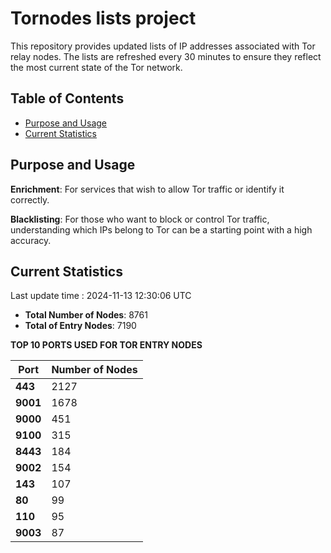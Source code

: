 # Tornodes lists project

This repository provides updated lists of IP addresses associated with Tor relay nodes. The lists are refreshed every 30 minutes to ensure they reflect the most current state of the Tor network.

## Table of Contents

- [Purpose and Usage](#purpose-and-usage)
- [Current Statistics](#current-statistics)


## Purpose and Usage

**Enrichment**: For services that wish to allow Tor traffic or identify it correctly.

**Blacklisting**: For those who want to block or control Tor traffic, understanding which IPs belong to Tor can be a starting point with a high accuracy.

## Current Statistics

Last update time : 2024-11-13 12:30:06 UTC

- **Total Number of Nodes**: 8761
- **Total of Entry Nodes**: 7190

**TOP 10 PORTS USED FOR TOR ENTRY NODES**

| **Port** | **Number of Nodes** |
|------|-----------------|
| **443**   | 2127  |
| **9001**   | 1678  |
| **9000**   | 451  |
| **9100**   | 315  |
| **8443**   | 184  |
| **9002**   | 154  |
| **143**   | 107  |
| **80**   | 99  |
| **110**   | 95  |
| **9003**   | 87  |

